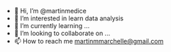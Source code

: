 - 👋 Hi, I’m @martinmedice
- 👀 I’m interested in learn data analysis
- 🌱 I’m currently learning ...
- 💞️ I’m looking to collaborate on ...
- 📫 How to reach me martinmmarchelle@gmail.com

<!---
martinmedice/martinmedice is a ✨ special ✨ repository because its `README.md` (this file) appears on your GitHub profile.
You can click the Preview link to take a look at your changes.
--->
